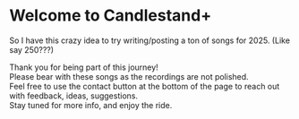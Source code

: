 Welcome to Candlestand+ 
==============

So I have this crazy idea to try writing/posting a ton of songs for 2025. (Like say 250???)

Thank you for being part of this journey! \
Please bear with these songs as the recordings are not polished.\
Feel free to use the contact button at the bottom of the page to reach out with feedback, ideas, suggestions.\
Stay tuned for more info, and enjoy the ride.
